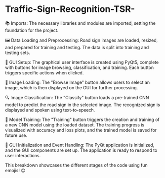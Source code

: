 # Traffic-Sign-Recognition-TSR-

📚 Imports: The necessary libraries and modules are imported, setting the foundation for the project.

🖼️ Data Loading and Preprocessing: Road sign images are loaded, resized, and prepared for training and testing. The data is split into training and testing sets.

🎨 GUI Setup: The graphical user interface is created using PyQt5, complete with buttons for image browsing, classification, and training. Each button triggers specific actions when clicked.

📂 Image Loading: The "Browse Image" button allows users to select an image, which is then displayed on the GUI for further processing.

🔍 Image Classification: The "Classify" button loads a pre-trained CNN model to predict the road sign in the selected image. The recognized sign is displayed and spoken using text-to-speech.

🧠 Model Training: The "Training" button triggers the creation and training of a new CNN model using the loaded dataset. The training progress is visualized with accuracy and loss plots, and the trained model is saved for future use.

🚀 GUI Initialization and Event Handling: The PyQt application is initialized, and the GUI components are set up. The application is ready to respond to user interactions.

This breakdown showcases the different stages of the code using fun emojis! 😊
